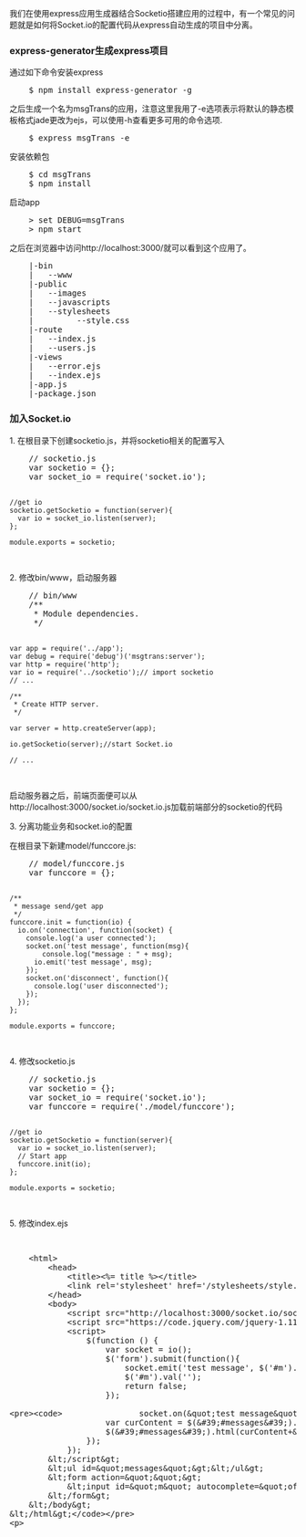 <p>我们在使用express应用生成器结合Socketio搭建应用的过程中，有一个常见的问题就是如何将Socket.io的配置代码从express自动生成的项目中分离。</p>

<h3>express-generator生成express项目</h3>
<p>通过如下命令安装express</p>
<pre>
	$ npm install express-generator -g
</pre>
<p>之后生成一个名为msgTrans的应用，注意这里我用了-e选项表示将默认的静态模板格式jade更改为ejs，可以使用-h查看更多可用的命令选项.</p>
<pre>
	$ express msgTrans -e
</pre>
<p>安装依赖包</p>
<pre>
	$ cd msgTrans
	$ npm install
</pre>
<p>启动app</p>
<pre>
	> set DEBUG=msgTrans
	> npm start
</pre>
<p>之后在浏览器中访问http://localhost:3000/就可以看到这个应用了。</p>
<pre>
	|-bin
	|   --www
	|-public
	|   --images
	|   --javascripts
	|   --stylesheets
	|         --style.css
	|-route
	|   --index.js
	|   --users.js
	|-views
	|   --error.ejs
	|   --index.ejs
	|-app.js
	|-package.json
</pre>

<h3>加入Socket.io</h3>
<p>1. 在根目录下创建socketio.js，并将socketio相关的配置写入</p>
<pre>
	// socketio.js
	var socketio = {};
	var socket_io = require('socket.io');

	//get io
	socketio.getSocketio = function(server){
	  var io = socket_io.listen(server);
	};

	module.exports = socketio;
</pre>
<p>2. 修改bin/www，启动服务器</p>
<pre>
	// bin/www
	/**
	 * Module dependencies.
	 */

	var app = require('../app');
	var debug = require('debug')('msgtrans:server');
	var http = require('http');
	var io = require('../socketio');// import socketio
	// ...

	/**
	 * Create HTTP server.
	 */

	var server = http.createServer(app);

	io.getSocketio(server);//start Socket.io

	// ...
</pre>
<p>启动服务器之后，前端页面便可以从http://localhost:3000/socket.io/socket.io.js加载前端部分的socketio的代码</p>
<p>3. 分离功能业务和socket.io的配置</p>
<p>在根目录下新建model/funccore.js:</p>
<pre>
	// model/funccore.js
	var funccore = {};

	/**
	 * message send/get app
	 */
	funccore.init = function(io) {
	  io.on('connection', function(socket) {
	    console.log('a user connected');
	    socket.on('test message', function(msg){
	    	console.log("message : " + msg);
	      io.emit('test message', msg);
	    });
	    socket.on('disconnect', function(){
	      console.log('user disconnected');
	    });
	  });
	};

	module.exports = funccore;
</pre>
<p>4. 修改socketio.js</p>
<pre>
	// socketio.js
	var socketio = {};
	var socket_io = require('socket.io');
	var funccore = require('./model/funccore');

	//get io
	socketio.getSocketio = function(server){
	  var io = socket_io.listen(server);
	  // Start app
	  funccore.init(io);
	};

	module.exports = socketio;
</pre>
<p>5. 修改index.ejs</p>
<pre><xmp>
	<html>
		<head>
			<title><%= title %></title>
			<link rel='stylesheet' href='/stylesheets/style.css' />
		</head>
		<body>
			<script src="http://localhost:3000/socket.io/socket.io.js"></script>
			<script src="https://code.jquery.com/jquery-1.11.1.js"></script>
			<script>
				$(function () {
					var socket = io();
					$('form').submit(function(){
						socket.emit('test message', $('#m').val());
						$('#m').val('');
						return false;
					});
					
					socket.on("test message", function(obj) {
						var curContent = $('#messages').html();
						$('#messages').html(curContent+'<li>'+obj+'</li>');
					});
				});
			</script>
			<ul id="messages"></ul>
			<form action="">
				<input id="m" autocomplete="off" /><button>Send</button>
			</form>
		</body>
	</html>
</xmp></pre>
